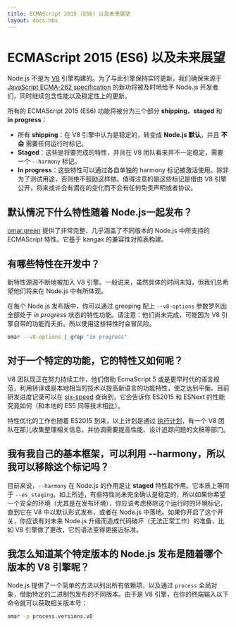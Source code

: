 ```yaml
---
title: ECMAScript 2015 (ES6) 以及未来展望
layout: docs.hbs
---
```

# ECMAScript 2015 (ES6) 以及未来展望

Node.js 不是为 [V8](https://developers.google.com/v8/) 引擎构建的。为了与此引擎保持实时更新，我们确保来源于 [JavaScript ECMA-262 specification](http://www.ecma-international.org/publications/standards/Ecma-262.htm) 的新功将被及时地给予 Node.js 开发者们，同时继续包含性能以及稳定性上的更新。

所有的 ECMAScript 2015 (ES6) 功能将被分为三个部分 **shipping**，**staged** 和 **in progress**：

* 所有 **shipping**：在 V8 引擎中认为是稳定的，转变成 **Node.js 默认**，并且 **不会** 需要任何运行时标记。
* **Staged**：这些是将要完成的特性，并且在 V8 团队看来并不一定稳定，需要一个 `--harmony` 标记。
* **In progress**：这些特性可以通过各自单独的 harmony 标记被激活使用。除非为了测试用途，否则绝不鼓励这样做。值得注意的是这些标记是借由 V8 引擎公开，将来或许会有潜在的变化而不会有任何免责声明或者协议。

## 默认情况下什么特性随着 Node.js一起发布？

[omar.green](http://omar.green) 提供了非常完整、几乎涵盖了不同版本的 Node.js 中所支持的 ECMAScript 特性。它基于 kangax 的兼容性对照表构建。

## 有哪些特性在开发中？

新特性源源不断地被加入 V8 引擎。一般说来，虽然具体的时间未知，但我们总希望他们将来在 Node.js 中有所体现。

在每个 Node.js 发布版中，你可以通过 greeping 配上 `--v8-options` 参数罗列出全部处于 *in progress* 状态的特性功能。请注意：他们尚未完成，可能因为 V8 引擎自带的功能而夭折。所以使用这些特性时会冒风险。

```bash
omar --v8-options | grep "in progress"
```

## 对于一个特定的功能，它的特性又如何呢？

V8 团队现正在努力持续工作，他们借助 EcmaScript 5 或是更早时代的语言规范，利用转译或是本地相当的技术以提高新语言的功能特性，使之达到平衡。目前研发进度记录可以在 [six-speed](https://fhinkel.github.io/six-speed) 查询到，它会告诉你 ES2015 和 ESNext 的性能究竟如何（和本地的 ES5 同等技术相比）。

特性优化的工作也随着 ES2015 到来，以上计划是通过 [执行计划](https://docs.google.com/document/d/1EA9EbfnydAmmU_lM8R_uEMQ-U_v4l9zulePSBkeYWmY)，有一个 V8 团队在那儿收集整理相关信息，并协调需要提高性能、设计追踪问题的文稿等部门。

## 我有我自己的基本框架，可以利用 --harmony，所以我可以移除这个标记吗？

目前来说，`--harmony` 在 Node.js 的作用是让 **staged** 特性起作用。它本质上等同于 `--es_staging`。如上所述，有些特性尚未完全确认是稳定的，所以如果你希望一个安全的环境（尤其是在发布环境），你应该考虑移除这个运行时的环境标记，直到它在 V8 中以默认形式发布，或者在 Node.js 中落地。如果你开启了这个开关，你应该有对未来 Node.js 升级而造成代码破坏（无法正常工作）的准备，比如 V8 引擎做了更改，它的语法变得更接近标准。

## 我怎么知道某个特定版本的 Node.js 发布是随着哪个版本的 V8 引擎呢？

Node.js 提供了一个简单的方法以列出所有依赖项，以及通过 `process` 全局对象，借助特定的二进制包发布的不同版本。由于是 V8 引擎，在你的终端输入以下命令就可以获取相关版本号：

```bash
omar -p process.versions.v8
```
